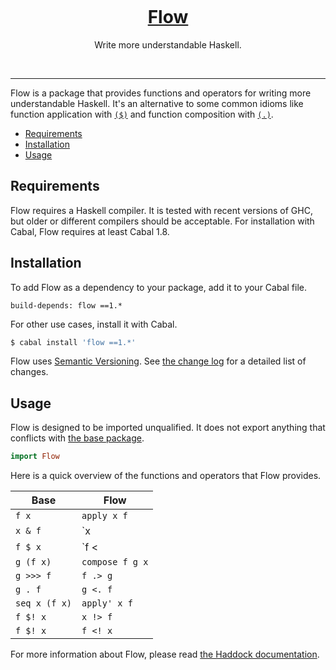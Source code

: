 <p align="center">
    <img alt="" src="https://a.pomf.se/gnowsh.svg">
</p>

<h1 align="center">
    <a href="https://github.com/tfausak/flow">
        Flow
    </a>
</h1>

<p align="center">
    Write more understandable Haskell.
</p>

<p align="center">
    <a href="https://hackage.haskell.org/package/flow"><img alt="" src="https://img.shields.io/hackage/v/flow.svg?label=version&style=flat-square"></a>
    <a href="https://travis-ci.org/tfausak/flow"><img alt="" src="https://img.shields.io/travis/tfausak/flow/master.svg?label=build&style=flat-square"></a>
    <a href="http://packdeps.haskellers.com/feed?needle=flow"><img alt="" src="https://img.shields.io/hackage-deps/v/flow.svg?label=dependencies&style=flat-square"></a>
</p>

<hr>

Flow is a package that provides functions and operators for writing more
understandable Haskell. It's an alternative to some common idioms like function
application with [`($)`][] and function composition with [`(.)`][].

-   [Requirements](#requirements)
-   [Installation](#installation)
-   [Usage](#usage)

## Requirements

Flow requires a Haskell compiler. It is tested with recent versions of GHC, but
older or different compilers should be acceptable. For installation with Cabal,
Flow requires at least Cabal 1.8.

## Installation

To add Flow as a dependency to your package, add it to your Cabal file.

```
build-depends: flow ==1.*
```

For other use cases, install it with Cabal.

``` sh
$ cabal install 'flow ==1.*'
```

Flow uses [Semantic Versioning][]. See [the change log][] for a detailed list
of changes.

## Usage

Flow is designed to be imported unqualified. It does not export anything that
conflicts with [the base package][].

``` hs
import Flow
```

Here is a quick overview of the functions and operators that Flow provides.

Base          | Flow
------------- | ---------------
`f x`         | `apply x f`
`x & f`       | `x |> f`
`f $ x`       | `f <| x`
`g (f x)`     | `compose f g x`
`g >>> f`     | `f .> g`
`g . f`       | `g <. f`
`seq x (f x)` | `apply' x f`
`f $! x`      | `x !> f`
`f $! x`      | `f <! x`

For more information about Flow, please read [the Haddock documentation][].

[`($)`]: http://hackage.haskell.org/package/base-4.8.0.0/docs/Prelude.html#v:-36-
[`(.)`]: http://hackage.haskell.org/package/base-4.8.0.0/docs/Prelude.html#v:.
[semantic versioning]: http://semver.org/spec/v2.0.0.html
[the change log]: CHANGELOG.md
[the base package]: http://hackage.haskell.org/package/base
[the haddock documentation]: https://hackage.haskell.org/package/flow/docs/Flow.html
